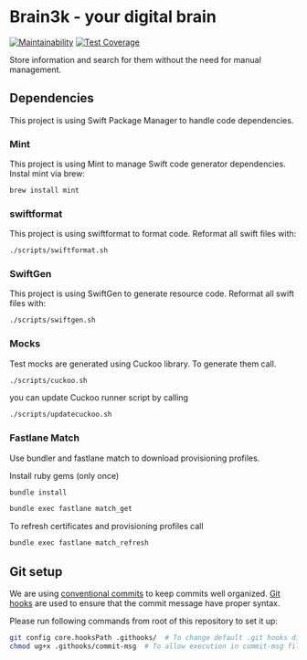 # Brain3k - your digital brain

[![Maintainability](https://api.codeclimate.com/v1/badges/6cdd7e8c029042453390/maintainability)](https://codeclimate.com/repos/60ec87f682e01601b700c48c/maintainability)
[![Test Coverage](https://api.codeclimate.com/v1/badges/6cdd7e8c029042453390/test_coverage)](https://codeclimate.com/repos/60ec87f682e01601b700c48c/test_coverage)

Store information and search for them without the need for manual management.

## Dependencies

This project is using Swift Package Manager to handle code dependencies.

### Mint

This project is using Mint to manage Swift code generator dependencies.
Instal mint via brew:

```bash
brew install mint
```

### swiftformat

This project is using swiftformat to format code.
Reformat all swift files with:

```bash
./scripts/swiftformat.sh
```

### SwiftGen

This project is using SwiftGen to generate resource code.
Reformat all swift files with:

```bash
./scripts/swiftgen.sh
```

### Mocks

Test mocks are generated using Cuckoo library. To generate them call.

```bash
./scripts/cuckoo.sh
```

you can update Cuckoo runner script by calling

```bash
./scripts/updatecuckoo.sh
```

### Fastlane Match

Use bundler and fastlane match to download provisioning profiles.

Install ruby gems (only once)

```bash
bundle install
```

```bash
bundle exec fastlane match_get
```

To refresh certificates and provisioning profiles call

```bash
bundle exec fastlane match_refresh
```

## Git setup

We are using [conventional commits](https://h.daily-dev-tips.com/git-basics-conventional-commits) to keep commits well organized.
[Git hooks](https://git-scm.com/book/en/v2/Customizing-Git-Git-Hooks) are used to ensure that the commit message have proper syntax.

Please run following commands from root of this repository to set it up:

```bash
git config core.hooksPath .githooks/  # To change default .git hooks directory
chmod ug+x .githooks/commit-msg  # To allow execution in commit-msg file
```

